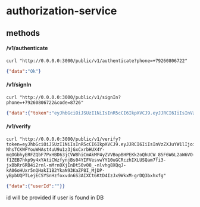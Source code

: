 # authorization-service

## methods

#### /v1/authenticate
```shell
curl "http://0.0.0.0:3000/public/v1/authenticate?phone=+79260806722"
```

```json
{"data":"Ok"}
```

#### /v1/signIn
```shell
curl "http://0.0.0.0:3000/public/v1/signIn?phone=+79260806722&code=8726"
```

```json
{"data":{"token":"eyJhbGciOiJSUzI1NiIsInR5cCI6IkpXVCJ9.eyJJRCI6IiIsInVzZXJuYW1lIjoiIiwicGhvbmUiOiIgNzkyNjA4MDY3MjIifQ.ZkNFVNpNYamM2p_KhMSv0Uy2Xk7tbrwq-NhsTCKWFYouWHAst4uU9u1z3jGxCxrbHUX4Y-mqOGbhyERFZQbF7PxHBD63jCVW8hiCmAkMP4yZVVBopBHPEKk2oQhUCW_85F6W6L2aW6VO-f1ZEB7hkp9y4xYAtiCWzfynjBs04YIFVesvwYY10uGCRczhIXLUSQam7fi3-jxBbRr6RB4i2rnl-mMrnOXjInDt50v08_-nlvhg8XQqJ-kA06oHUxr5nQHakI1B2YkaN93KaZP8I_MjDP-yBpbUQPTLejECSYSnHzfoxvdn6S3AIXCt6KtD4IzJx9WkxM-grDQ3bxhxfg"}}
```

#### /v1/verify

```shell
curl "http://0.0.0.0:3000/public/v1/verify?token=eyJhbGciOiJSUzI1NiIsInR5cCI6IkpXVCJ9.eyJJRCI6IiIsInVzZXJuYW1lIjoiIiwicGhvbmUiOiIgNzkyNjA4MDY3MjIifQ.ZkNFVNpNYamM2p_KhMSv0Uy2Xk7tbrwq-NhsTCKWFYouWHAst4uU9u1z3jGxCxrbHUX4Y-mqOGbhyERFZQbF7PxHBD63jCVW8hiCmAkMP4yZVVBopBHPEKk2oQhUCW_85F6W6L2aW6VO-f1ZEB7hkp9y4xYAtiCWzfynjBs04YIFVesvwYY10uGCRczhIXLUSQam7fi3-jxBbRr6RB4i2rnl-mMrnOXjInDt50v08_-nlvhg8XQqJ-kA06oHUxr5nQHakI1B2YkaN93KaZP8I_MjDP-yBpbUQPTLejECSYSnHzfoxvdn6S3AIXCt6KtD4IzJx9WkxM-grDQ3bxhxfg"
```

```json
{"data":{"userId":""}}
```
id will be provided if user is found in DB